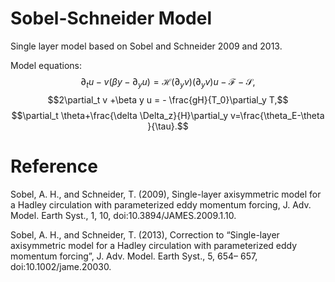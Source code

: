 <script type="text/javascript" src="http://cdn.mathjax.org/mathjax/latest/MathJax.js?config=default"></script>
# Sobel-Schneider Model

Single layer model based on Sobel and Schneider 2009 and 2013. 

Model equations:
$$\partial_t u - v ( \beta y - \partial_y u ) = \mathcal{H} (\partial_y v)  (\partial_y v) u - \mathcal{F} - \mathcal{S},$$
$$2\partial_t v +\beta y u = - \frac{gH}{T_0}\partial_y T,$$
$$\partial_t \theta+\frac{\delta \Delta_z}{H}\partial_y v=\frac{\theta_E-\theta }{\tau}.$$

# Reference

Sobel, A. H., and Schneider, T. (2009), Single-layer axisymmetric model for a Hadley circulation with parameterized eddy momentum forcing, J. Adv. Model. Earth Syst., 1, 10, doi:10.3894/JAMES.2009.1.10.

Sobel, A. H., and Schneider, T. (2013), Correction to “Single-layer axisymmetric model for a Hadley circulation with parameterized eddy momentum forcing”, J. Adv. Model. Earth Syst., 5, 654– 657, doi:10.1002/jame.20030.